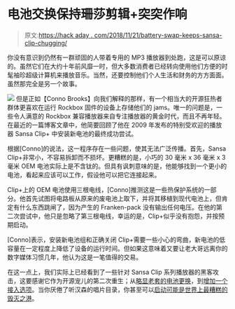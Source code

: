 # 电池交换保持珊莎剪辑+突突作响

> 原文:[https://hack aday . com/2018/11/21/battery-swap-keeps-sansa-clip-chugging/](https://hackaday.com/2018/11/21/battery-swap-keeps-sansa-clip-chugging/)

你没有意识到仍然有一群顽固的人带着专用的 MP3 播放器到处跑，这是可以原谅的。虽然它们在大约十年前风靡一时，但大多数消费者已经转向使用他们方便的时髦袖珍超级计算机来播放音乐。当然，还要控制他们个人生活和财务的方方面面。虽然那完全是另一个故事。

[![](../Images/e30f5486fb3493864d23b45ee638430e.png)](https://hackaday.com/wp-content/uploads/2018/11/sansa_detail.jpg) 但是正如【Conno Brooks】向我们解释的那样，有一个相当大的开源狂热者群体更喜欢在运行 Rockbox 固件的设备上存储他们的 jams。唯一的问题是，一些令人满意的 Rockbox 兼容播放器来自专注播放器的黄金时代，而且不再年轻。在最近的一篇博客文章中，他简要回顾了他在 2009 年发布的特别受欢迎的播放器 Sansa Clip+ 中安装新电池的最终成功尝试。

根据[Conno]的说法，这一程序存在一些问题，使其无法广泛传播。首先，Sansa Clip+非常小，不容易拆卸而不损坏。更糟糕的是，小巧的 30 毫米 x 36 毫米 x 3 毫米 OEM 电池实际上是不含钛的。但具有讽刺意味的是，他能够找到一个更小的电池，看起来应该可以工作，假设他可以把它连接起来。

Clip+上的 OEM 电池使用三根电线，[Conno]推测这是一些热保护系统的一部分。他首先试图将电路板从原来的废电池上取下，并将其移植到现代电池上，但肯定有什么东西跳闸了，因为产生的 Franken-pack 没有输出任何电压。在他的第二次尝试中，他只是忽略了第三根电线，幸运的是，Clip+似乎没有抱怨，并按预期启动。

[Conno]表示，安装新电池组和正确关闭 Clip+需要一些小心的弯曲，新电池的低容量在一定程度上降低了设备的运行时间。但如果这意味着又要让老大哥远离你的数字媒体习惯几年，他认为这是一笔值得的交易。

在这一点上，我们实际上已经看到了一些针对 Sansa Clip 系列播放器的黑客攻击，这要感谢它作为开源宠儿的第二次重生；从[略显老套的电池更换](https://hackaday.com/2012/09/13/ugly-upgrade-keeps-the-tunes-playing-longer/)，到[增加一个接入选项](https://hackaday.com/2011/09/20/adding-an-external-audio-input-to-the-sansa-clip/)。当你厌倦了听汉森的唱片目录，你甚至可以[启动可能是世界上最糟糕的毁灭之港](https://hackaday.com/2016/12/30/sansa-mp3-player-runs-doom-unplayably/)。